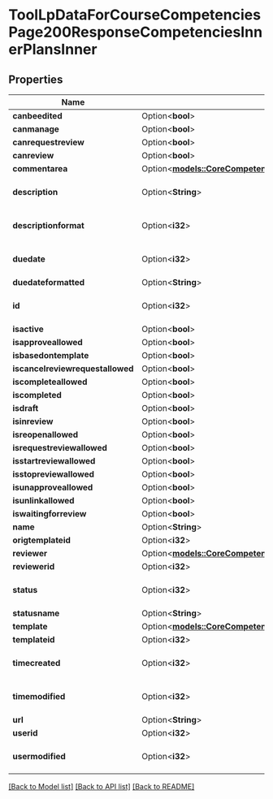 # ToolLpDataForCourseCompetenciesPage200ResponseCompetenciesInnerPlansInner

## Properties

Name | Type | Description | Notes
------------ | ------------- | ------------- | -------------
**canbeedited** | Option<**bool**> | canbeedited | [optional]
**canmanage** | Option<**bool**> | canmanage | [optional]
**canrequestreview** | Option<**bool**> | canrequestreview | [optional]
**canreview** | Option<**bool**> | canreview | [optional]
**commentarea** | Option<[**models::CoreCompetencyReadPlan200ResponseCommentarea**](core_competency_read_plan_200_response_commentarea.md)> |  | [optional]
**description** | Option<**String**> | description | [optional][default to ]
**descriptionformat** | Option<**i32**> | description format (1 = HTML, 0 = MOODLE, 2 = PLAIN, or 4 = MARKDOWN) | [optional][default to 1]
**duedate** | Option<**i32**> | duedate | [optional][default to 0]
**duedateformatted** | Option<**String**> | duedateformatted | [optional]
**id** | Option<**i32**> | id | [optional][default to 0]
**isactive** | Option<**bool**> | isactive | [optional]
**isapproveallowed** | Option<**bool**> | isapproveallowed | [optional]
**isbasedontemplate** | Option<**bool**> | isbasedontemplate | [optional]
**iscancelreviewrequestallowed** | Option<**bool**> | iscancelreviewrequestallowed | [optional]
**iscompleteallowed** | Option<**bool**> | iscompleteallowed | [optional]
**iscompleted** | Option<**bool**> | iscompleted | [optional]
**isdraft** | Option<**bool**> | isdraft | [optional]
**isinreview** | Option<**bool**> | isinreview | [optional]
**isreopenallowed** | Option<**bool**> | isreopenallowed | [optional]
**isrequestreviewallowed** | Option<**bool**> | isrequestreviewallowed | [optional]
**isstartreviewallowed** | Option<**bool**> | isstartreviewallowed | [optional]
**isstopreviewallowed** | Option<**bool**> | isstopreviewallowed | [optional]
**isunapproveallowed** | Option<**bool**> | isunapproveallowed | [optional]
**isunlinkallowed** | Option<**bool**> | isunlinkallowed | [optional]
**iswaitingforreview** | Option<**bool**> | iswaitingforreview | [optional]
**name** | Option<**String**> | name | [optional]
**origtemplateid** | Option<**i32**> | origtemplateid | [optional]
**reviewer** | Option<[**models::CoreCompetencyGradeCompetency200ResponseActionuser**](core_competency_grade_competency_200_response_actionuser.md)> |  | [optional]
**reviewerid** | Option<**i32**> | reviewerid | [optional]
**status** | Option<**i32**> | status | [optional][default to 0]
**statusname** | Option<**String**> | statusname | [optional]
**template** | Option<[**models::CoreCompetencyCreateTemplate200Response**](core_competency_create_template_200_response.md)> |  | [optional]
**templateid** | Option<**i32**> | templateid | [optional]
**timecreated** | Option<**i32**> | timecreated | [optional][default to 0]
**timemodified** | Option<**i32**> | timemodified | [optional][default to 0]
**url** | Option<**String**> | url | [optional]
**userid** | Option<**i32**> | userid | [optional]
**usermodified** | Option<**i32**> | usermodified | [optional][default to 0]

[[Back to Model list]](../README.md#documentation-for-models) [[Back to API list]](../README.md#documentation-for-api-endpoints) [[Back to README]](../README.md)


